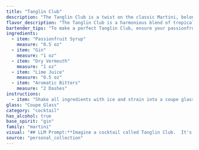 ```yaml
---
title: "Tanglin Club"
description: "The Tanglin Club is a twist on the classic Martini, belonging to the Martini family. Its origin is likely Singapore, drawing inspiration from the colonial era Tanglin Club, a prestigious social club. The addition of passionfruit syrup and lime juice adds a tropical touch to the traditional dry Martini. "
flavor_description: "The Tanglin Club is a harmonious blend of tropical sweetness and dry botanicals.  Passionfruit syrup delivers a vibrant, tangy sweetness that's balanced by the crisp dryness of gin and vermouth.  Lime juice adds a refreshing acidity, while aromatic bitters provide a subtle complexity.  The result is a complex yet refreshing cocktail with a bright and invigorating finish. "
bartender_tips: "To make a perfect Tanglin Club, ensure your passionfruit syrup is homemade for the freshest flavor. Use a good quality gin and dry vermouth. Shake vigorously with ice to chill and dilute properly.  A good quality aromatic bitters adds complexity, but don't overdo it.  Finish with a fresh lime wheel for a citrusy aroma. "
ingredients:
  - item: "Passionfruit Syrup"
    measure: "0.5 oz"
  - item: "Gin"
    measure: "1 oz"
  - item: "Dry Vermouth"
    measure: "1 oz"
  - item: "Lime Juice"
    measure: "0.5 oz"
  - item: "Aromatic Bitters"
    measure: "2 Dashes"
instructions:
  - item: "Shake all ingredients with ice and strain into a coupe glass."
glass: "Coupe Glass"
category: "cocktail"
has_alcohol: true
base_spirit: "gin"
family: "martini"
visual: "## LLM Prompt:**Imagine a cocktail called Tanglin Club.  It's a beautiful blend of vibrant colors and refreshing aromas. Describe the appearance of this cocktail, focusing on the following:*** **Color:**  What color is the drink? Is it a single shade, or does it have layers of color? How would you describe the hue -  bright, muted, deep?* **Texture:**  Is the drink clear, cloudy, or have a distinct foam or froth?  * **Garnish:**  What garnish would best compliment the Tanglin Club? Is it a fruit slice, a sprig of herbs, or something more unique?* **Glass:**  What type of glass would best showcase the Tanglin Club?  A coupe, a martini glass, a rocks glass? **Bonus:**  Can you capture the essence of the Tanglin Club with a single, evocative image? "
source: "personal_collection"
---
```


